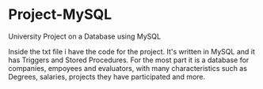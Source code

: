 # Project-MySQL
University Project on a Database using MySQL

Inside the txt file i have the code for the project. It's written in 
MySQL and it has Triggers and Stored Procedures.
For the most part it is a database for companies,
empoyees and evaluators, with many characteristics such as Degrees,
salaries, projects they have participated and more.
